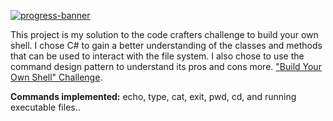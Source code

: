 [![progress-banner](https://backend.codecrafters.io/progress/shell/1ecbfb7c-b057-43f1-befe-78add0ed15c3)](https://app.codecrafters.io/users/codecrafters-bot?r=2qF)

This project is my solution to the code crafters challenge to build your own shell. 
I chose C# to gain a better understanding of the classes and methods that can be used to interact with the file system.
I also chose to use the command design pattern to understand its pros and cons more.
["Build Your Own Shell" Challenge](https://app.codecrafters.io/courses/shell/overview).

**Commands implemented:** echo, type, cat, exit, pwd, cd, and running executable files..
